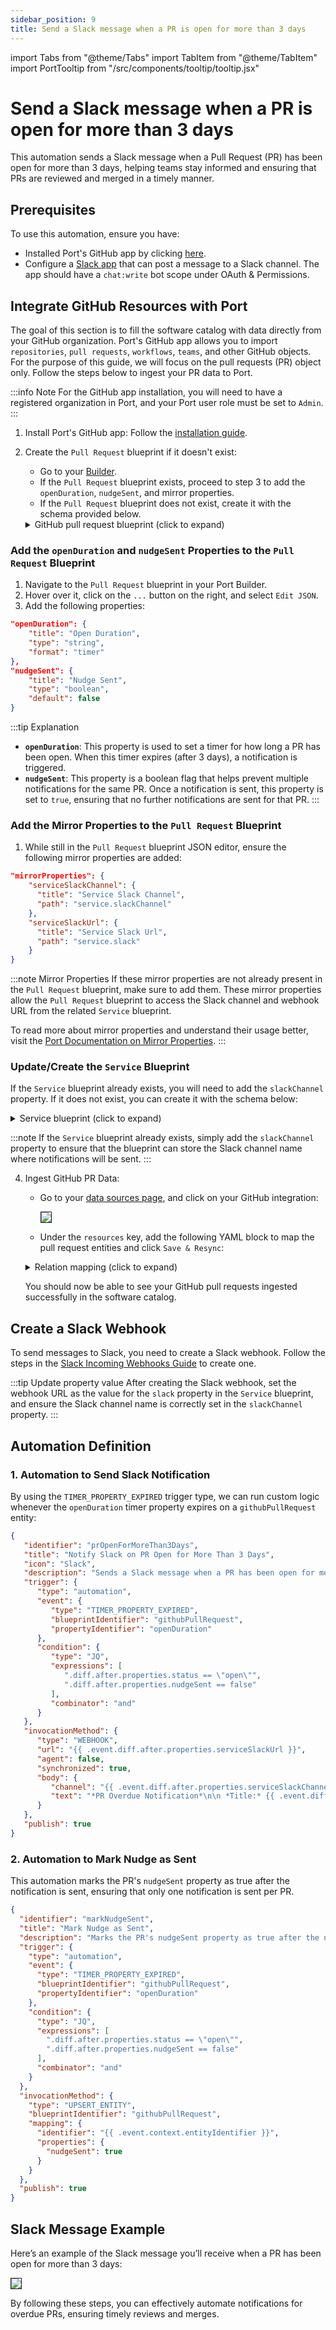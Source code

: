 ```yaml
---
sidebar_position: 9
title: Send a Slack message when a PR is open for more than 3 days
---
```


import Tabs from "@theme/Tabs"
import TabItem from "@theme/TabItem"
import PortTooltip from "/src/components/tooltip/tooltip.jsx" 


# Send a Slack message when a PR is open for more than 3 days

This automation sends a Slack message when a Pull Request (PR) has been open for more than 3 days, helping teams stay informed and ensuring that PRs are reviewed and merged in a timely manner.

## Prerequisites

To use this automation, ensure you have:
- Installed Port's GitHub app by clicking [here](https://github.com/apps/getport-io/installations/new).
- Configure a [Slack app](https://api.slack.com/apps) that can post a message to a Slack channel. The app should have a `chat:write` bot scope under OAuth & Permissions.

## Integrate GitHub Resources with Port

The goal of this section is to fill the software catalog with data directly from your GitHub organization. Port's GitHub app allows you to import `repositories`, `pull requests`, `workflows`, `teams`, and other GitHub objects. For the purpose of this guide, we will focus on the pull requests (PR) object only. Follow the steps below to ingest your PR data to Port.

:::info Note
For the GitHub app installation, you will need to have a registered organization in Port, and your Port user role must be set to `Admin`.
:::

1. Install Port's GitHub app:
   Follow the [installation guide](https://docs.getport.io/build-your-software-catalog/sync-data-to-catalog/git/github/installation).

2. Create the `Pull Request` <PortTooltip id="blueprint">blueprint</PortTooltip> if it doesn't exist:
    - Go to your [Builder](https://app.getport.io/settings/data-model).
    - If the `Pull Request` <PortTooltip id="blueprint">blueprint</PortTooltip> exists, proceed to step 3 to add the `openDuration`, `nudgeSent`, and mirror properties.
    - If the `Pull Request` <PortTooltip id="blueprint">blueprint</PortTooltip> does not exist, create it with the schema provided below.

    <details>
    <summary>GitHub pull request blueprint (click to expand)</summary>

    ```json showLineNumbers
    {
      "identifier": "githubPullRequest",
      "title": "Pull Request",
      "icon": "Github",
      "schema": {
        "properties": {
          "creator": {
            "title": "Creator",
            "type": "string"
          },
          "assignees": {
            "title": "Assignees",
            "type": "array"
          },
          "reviewers": {
            "title": "Reviewers",
            "type": "array"
          },
          "status": {
            "title": "Status",
            "type": "string",
            "enum": [
              "merged",
              "open",
              "closed"
            ],
            "enumColors": {
              "merged": "purple",
              "open": "green",
              "closed": "red"
            }
          },
          "closedAt": {
            "title": "Closed At",
            "type": "string",
            "format": "date-time"
          },
          "updatedAt": {
            "title": "Updated At",
            "type": "string",
            "format": "date-time"
          },
          "mergedAt": {
            "title": "Merged At",
            "type": "string",
            "format": "date-time"
          },
          "link": {
            "type": "string",
            "format": "url"
          },
          "nudgeSent": {
            "title": "Nudge Sent",
            "type": "boolean",
            "default": false
          },
          "openDuration": {
            "title": "Open Duration",
            "type": "string",
            "format": "timer"
          }
        },
        "required": []
      },
      "mirrorProperties": {
        "serviceSlackChannel": {
          "title": "Service Slack Channel",
          "path": "service.slackChannel"
        },
        "serviceSlackUrl": {
          "title": "Service Slack Url",
          "path": "service.slack"
        }
      },
      "calculationProperties": {},
      "aggregationProperties": {},
      "relations": {
        "service": {
          "title": "Service",
          "target": "service",
          "required": false,
          "many": false
        }
      }
    }
    ```

    </details>

### Add the `openDuration` and `nudgeSent` Properties to the `Pull Request` Blueprint

1. Navigate to the `Pull Request` <PortTooltip id="blueprint">blueprint</PortTooltip> in your Port Builder.
2. Hover over it, click on the `...` button on the right, and select `Edit JSON`.
3. Add the following properties:

```json showLineNumbers
"openDuration": {
    "title": "Open Duration",
    "type": "string",
    "format": "timer"
},
"nudgeSent": {
    "title": "Nudge Sent",
    "type": "boolean",
    "default": false
}
```

:::tip Explanation
- **`openDuration`**: This property is used to set a timer for how long a PR has been open. When this timer expires (after 3 days), a notification is triggered.
- **`nudgeSent`**: This property is a boolean flag that helps prevent multiple notifications for the same PR. Once a notification is sent, this property is set to `true`, ensuring that no further notifications are sent for that PR.
  :::

### Add the Mirror Properties to the `Pull Request` Blueprint

1. While still in the `Pull Request` <PortTooltip id="blueprint">blueprint</PortTooltip> JSON editor, ensure the following mirror properties are added:

```json showLineNumbers
"mirrorProperties": {
    "serviceSlackChannel": {
      "title": "Service Slack Channel",
      "path": "service.slackChannel"
    },
    "serviceSlackUrl": {
      "title": "Service Slack Url",
      "path": "service.slack"
    }
}
```

:::note Mirror Properties
If these mirror properties are not already present in the `Pull Request` blueprint, make sure to add them. These mirror properties allow the `Pull Request` blueprint to access the Slack channel and webhook URL from the related `Service` blueprint.

To read more about mirror properties and understand their usage better, visit the [Port Documentation on Mirror Properties](https://docs.getport.io/build-your-software-catalog/customize-integrations/configure-data-model/setup-blueprint/properties/mirror-property).
:::

### Update/Create the `Service` Blueprint

If the `Service` blueprint already exists, you will need to add the `slackChannel` property. If it does not exist, you can create it with the schema below:

<details>
<summary>Service blueprint (click to expand)</summary>

```json showLineNumbers
{
  "identifier": "service",
  "title": "Service",
  "icon": "Github",
  "schema": {
    "properties": {
      "readme": {
        "title": "README",
        "type": "string",
        "format": "markdown",
        "icon": "Book"
      },
      "url": {
        "title": "URL",
        "format": "url",
        "type": "string",
        "icon": "Link"
      },
      "language": {
        "icon": "Git",
        "type": "string",
        "title": "Language",
        "enum": [
          "GO",
          "Python",
          "Node",
          "React"
        ],
        "enumColors": {
          "GO": "red",
          "Python": "green",
          "Node": "blue",
          "React": "yellow"
        }
      },
      "slack": {
        "icon": "Slack",
        "type": "string",
        "title": "Slack",
        "format": "url"
      },
      "slackChannel": {
        "icon": "Slack",
        "type": "string",
        "title": "Slack Channel",
        "description": "The Slack channel name where notifications will be sent."
      },
      "code_owners": {
        "title": "Code owners",
        "description": "This service's code owners",
        "type": "string",
        "icon": "TwoUsers"
      },
      "type": {
        "title": "Type",
        "description": "This service's type",
        "type": "string",
        "enum": [
          "Backend",
          "Frontend",
          "Library"
        ],
        "enumColors": {
          "Backend": "purple",
          "Frontend": "pink",
          "Library": "green"
        },
        "icon": "DefaultProperty"
      },
      "lifecycle": {
        "title": "Lifecycle",
        "type": "string",
        "enum": [
          "Production",
          "Staging",
          "Development"
        ],
        "enumColors": {
          "Production": "green",
          "Staging": "yellow",
          "Development": "blue"
        },
        "icon": "DefaultProperty"
      },
      "locked_in_prod": {
        "icon": "DefaultProperty",
        "title": "Locked in Prod",
        "type": "boolean",
        "default": false
      },
      "locked_reason_prod": {
        "icon": "DefaultProperty",
        "title": "Locked Reason Prod",
        "type": "string"
      },
      "locked_in_test": {
        "icon": "DefaultProperty",
        "title": "Locked in Test",
        "type": "boolean",
        "default": false
      },
      "locked_reason_test": {
        "icon": "DefaultProperty",
        "title": "Locked Reason Test",
        "type": "string"
      },
      "trigger_type": {
        "icon": "DefaultProperty",
        "title": "Lock or Unlock",
        "type": "string"
      },
      "triggered_environment": {
        "icon": "DefaultProperty",
        "title": "Triggered Environment",
        "type": "string"
      }
    },
    "required": []
  },
  "mirrorProperties": {},
  "calculationProperties": {},
  "aggregationProperties": {},
  "relations": {}
}
```

</details>

:::note
If the `Service` blueprint already exists, simply add the `slackChannel` property to ensure that the blueprint can store the Slack channel name where notifications will be sent.
:::

4. Ingest GitHub PR Data:
    - Go to your [data sources page](https://app.getport.io/settings/data-sources), and click on your GitHub integration:

      <img src='/img/guides/githubAppIntegration.png' border='1px' />

    - Under the `resources` key, add the following YAML block to map the pull request entities and click `Save & Resync`:

    <details>
    <summary>Relation mapping (click to expand)</summary>

    ```yaml showLineNumbers
    resources:
      - kind: pull-request
        selector:
            query: "true"
        port:
            entity:
            mappings:
                identifier: ".head.repo.name + '-' + (.number|tostring)" # The Entity identifier will be the repository name + the pull request number
                title: ".title"
                blueprint: '"githubPullRequest"'
                properties:
                    creator: ".user.login"
                    assignees: "[.assignees[].login]"
                    reviewers: "[.requested_reviewers[].login]"
                    status: ".state"
                    closedAt: ".closed_at"
                    updatedAt: ".updated_at"
                    mergedAt: ".merged_at"
                    prNumber: ".id"
                    link: ".html_url"
                    openDuration: "((now | tonumber) + (3 * 24 * 60 * 60) | todateiso8601)" # For 1-minute timer, use ((now | tonumber) + 60 | todateiso8601)
    ```

    </details>

   You should now be able to see your GitHub pull requests ingested successfully in the software catalog.

## Create a Slack Webhook

To send messages to Slack, you need to create a Slack webhook. Follow the steps in the [Slack Incoming Webhooks Guide](https://api.slack.com/messaging/webhooks) to create one.

:::tip Update property value
After creating the Slack webhook, set the webhook URL as the value for the `slack` property in the `Service` blueprint, and ensure the Slack channel name is correctly set in the `slackChannel` property.
:::

## Automation Definition

### 1. Automation to Send Slack Notification
By using the `TIMER_PROPERTY_EXPIRED` trigger type, we can run custom logic whenever the `openDuration` timer property expires on a `githubPullRequest` entity:

```json showLineNumbers
{
   "identifier": "prOpenForMoreThan3Days",
   "title": "Notify Slack on PR Open for More Than 3 Days",
   "icon": "Slack",
   "description": "Sends a Slack message when a PR has been open for more than 3 Days.",
   "trigger": {
      "type": "automation",
      "event": {
         "type": "TIMER_PROPERTY_EXPIRED",
         "blueprintIdentifier": "githubPullRequest",
         "propertyIdentifier": "openDuration"
      },
      "condition": {
         "type": "JQ",
         "expressions": [
            ".diff.after.properties.status == \"open\"",
            ".diff.after.properties.nudgeSent == false"
         ],
         "combinator": "and"
      }
   },
   "invocationMethod": {
      "type": "WEBHOOK",
      "url": "{{ .event.diff.after.properties.serviceSlackUrl }}",
      "agent": false,
      "synchronized": true,
      "body": {
         "channel": "{{ .event.diff.after.properties.serviceSlackChannel }}",
         "text": "*PR Overdue Notification*\n\n *Title:* {{ .event.diff.after.title }}\n\n *Link:* <{{ .event.diff.after.properties.link }}|View PR>\n\n *Creator:* {{ .event.diff.after.properties.creator }}\n\n *Assignees:* {{ .event.diff.after.properties.assignees }}\n\n *Reviewers:* {{ .event.diff.after.properties.reviewers }}"
      }
   },
   "publish": true
}
```

### 2. Automation to Mark Nudge as Sent
This automation marks the PR's `nudgeSent` property as true after the notification is sent, ensuring that only one notification is sent per PR.

```json showLineNumbers
{
  "identifier": "markNudgeSent",
  "title": "Mark Nudge as Sent",
  "description": "Marks the PR's nudgeSent property as true after the notification is sent.",
  "trigger": {
    "type": "automation",
    "event": {
      "type": "TIMER_PROPERTY_EXPIRED",
      "blueprintIdentifier": "githubPullRequest",
      "propertyIdentifier": "openDuration"
    },
    "condition": {
      "type": "JQ",
      "expressions": [
        ".diff.after.properties.status == \"open\"",
        ".diff.after.properties.nudgeSent == false"
      ],
      "combinator": "and"
    }
  },
  "invocationMethod": {
    "type": "UPSERT_ENTITY",
    "blueprintIdentifier": "githubPullRequest",
    "mapping": {
      "identifier": "{{ .event.context.entityIdentifier }}",
      "properties": {
        "nudgeSent": true
      }
    }
  },
  "publish": true
}
```

## Slack Message Example

Here’s an example of the Slack message you’ll receive when a PR has been open for more than 3 days:

<img src='/img/guides/overduePrSlackNotification.png' border='1px' />

By following these steps, you can effectively automate notifications for overdue PRs, ensuring timely reviews and merges.

